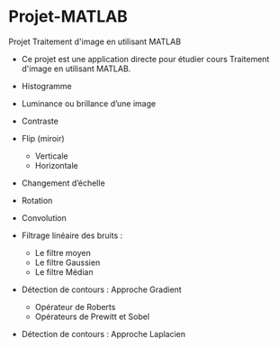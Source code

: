 # Projet-MATLAB
Projet Traitement d'image en utilisant MATLAB 
- Ce projet est une application directe pour étudier cours Traitement d'image en utilisant MATLAB.

- Histogramme
- Luminance ou brillance d’une image
- Contraste
- Flip (miroir)
  - Verticale
  - Horizontale
- Changement d’échelle
- Rotation
- Convolution
- Filtrage linéaire des bruits :
  - Le filtre moyen
  - Le filtre Gaussien
  - Le filtre Médian
- Détection de contours :  Approche Gradient
  - Opérateur de Roberts
  - Opérateurs de Prewitt et Sobel
- Détection de contours : Approche Laplacien
